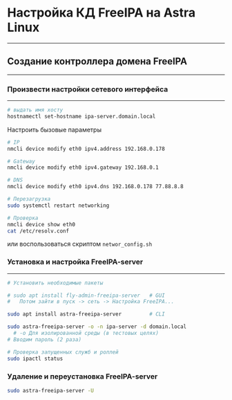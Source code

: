 # Настройка КД FreeIPA на Astra Linux
---
## Создание контроллера домена FreeIPA
---

### Произвести настройки сетевого интерфейса
---
```bash
# выдать имя хосту
hostnamectl set-hostname ipa-server.domain.local
```
Настроить бызовые параметры
```bash
# IP
nmcli device modify eth0 ipv4.address 192.168.0.178

# Gateway
nmcli device modify eth0 ipv4.gateway 192.168.0.1

# DNS
nmcli device modify eth0 ipv4.dns 192.168.0.178 77.88.8.8

# Перезагрузка
sudo systemctl restart networking

# Проверка 
nmcli device show eth0
cat /etc/resolv.conf
```
или воспользоваться скриптом `networ_config.sh`

### Установка и настройка FreeIPA-server
---
```bash
# Установить необходимые пакеты

# sudo apt install fly-admin-freeipa-server   # GUI
#   Потом зайти в пуск -> сеть -> Настройка FreeIPA...

sudo apt install astra-freeipa-server         # CLI

sudo astra-freeipa-server -o -n ipa-server -d domain.local
  # -o Для изолированной среды (в тестовых целях)
# Вводим пароль (2 раза)

# Проверка запущенных служб и роллей
sudo ipactl status
```

### Удаление и переустановка FreeIPA-server
```bash
sudo astra-freeipa-server -U
```
